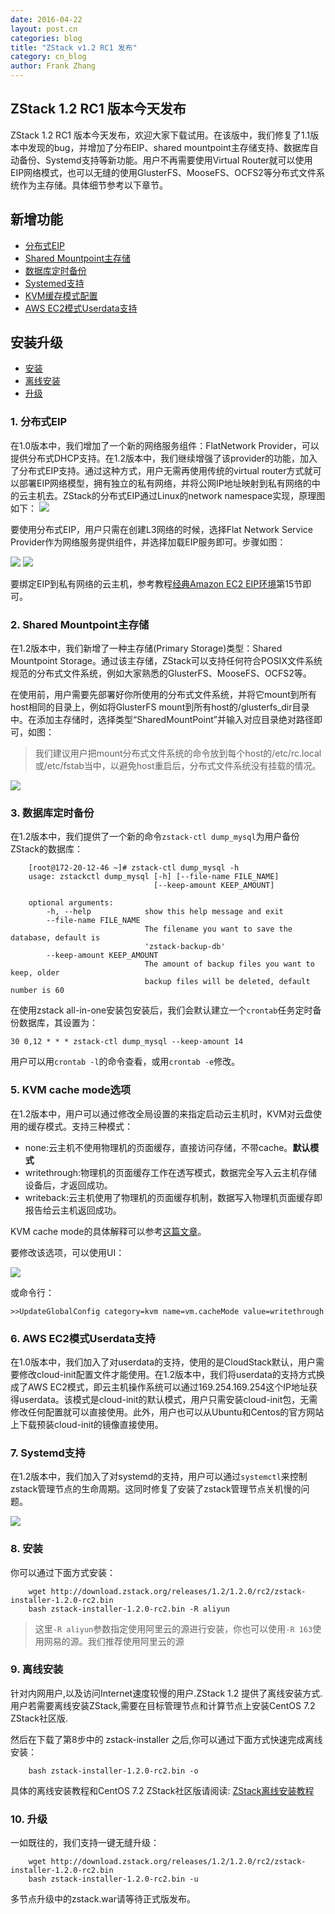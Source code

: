 ```yaml
---
date: 2016-04-22
layout: post.cn
categories: blog
title: "ZStack v1.2 RC1 发布"
category: cn_blog
author: Frank Zhang
---
```


## ZStack 1.2 RC1 版本今天发布
ZStack 1.2 RC1 版本今天发布，欢迎大家下载试用。在该版中，我们修复了1.1版本中发现的bug，并增加了分布EIP、shared mountpoint主存储支持、数据库自动备份、Systemd支持等新功能。用户不再需要使用Virtual Router就可以使用EIP网络模式，也可以无缝的使用GlusterFS、MooseFS、OCFS2等分布式文件系统作为主存储。具体细节参考以下章节。

## 新增功能

* [分布式EIP](#eip)
* [Shared Mountpoint主存储](#smp)
* [数据库定时备份](#database)
* [Systemed支持](#systemd)
* [KVM缓存模式配置](#cachemode)
* [AWS EC2模式Userdata支持](#userdata)

## 安装升级

* [安装](#install)
* [离线安装](#offlineinstall)
* [升级](#upgrade)

<h3 id="eip">1. 分布式EIP </h3>
在1.0版本中，我们增加了一个新的网络服务组件：FlatNetwork Provider，可以提供分布式DHCP支持。在1.2版本中，我们继续增强了该provider的功能，加入了分布式EIP支持。通过这种方式，用户无需再使用传统的virtual router方式就可以部署EIP网络模型，拥有独立的私有网络，并将公网IP地址映射到私有网络的中的云主机去。ZStack的分布式EIP通过Linux的network namespace实现，原理图如下：

<img src="/images/1.2/eipoverview.png" class="center-img img-responsive">

要使用分布式EIP，用户只需在创建L3网络的时候，选择Flat Network Service Provider作为网络服务提供组件，并选择加载EIP服务即可。步骤如图：

<img src="/images/1.2/eip1.png" class="center-img img-responsive">
<img src="/images/1.2/eip2.png" class="center-img img-responsive">

要绑定EIP到私有网络的云主机，参考教程[经典Amazon EC2 EIP环境](http://zstack.org/cn/tutorials/ec2-ui.html)第15节即可。

<h3 id="smp">2. Shared Mountpoint主存储</h3>

在1.2版本中，我们新增了一种主存储(Primary Storage)类型：Shared Mountpoint Storage。通过该主存储，ZStack可以支持任何符合POSIX文件系统规范的分布式文件系统，例如大家熟悉的GlusterFS、MooseFS、OCFS2等。

在使用前，用户需要先部署好你所使用的分布式文件系统，并将它mount到所有host相同的目录上，例如将GlusterFS mount到所有host的/glusterfs_dir目录中。在添加主存储时，选择类型“SharedMountPoint”并输入对应目录绝对路径即可，如图：

>我们建议用户把mount分布式文件系统的命令放到每个host的/etc/rc.local或/etc/fstab当中，以避免host重启后，分布式文件系统没有挂载的情况。

<img src="/images/1.2/smp.png" class="center-img img-responsive">

<h3 id="database">3. 数据库定时备份</h3>

在1.2版本中，我们提供了一个新的命令`zstack-ctl dump_mysql`为用户备份ZStack的数据库：

		[root@172-20-12-46 ~]# zstack-ctl dump_mysql -h
		usage: zstackctl dump_mysql [-h] [--file-name FILE_NAME]
                            		[--keep-amount KEEP_AMOUNT]

		optional arguments:
  			-h, --help            show this help message and exit
  			--file-name FILE_NAME
                        		  The filename you want to save the database, default is
                        		  'zstack-backup-db'
  			--keep-amount KEEP_AMOUNT
                        		  The amount of backup files you want to keep, older
                        		  backup files will be deleted, default number is 60

在使用zstack all-in-one安装包安装后，我们会默认建立一个`crontab`任务定时备份数据库，其设置为：

	30 0,12 * * * zstack-ctl dump_mysql --keep-amount 14

用户可以用`crontab -l`的命令查看，或用`crontab -e`修改。

<h3 id="cachemode">5. KVM cache mode选项</h3>

在1.2版本中，用户可以通过修改全局设置的来指定启动云主机时，KVM对云盘使用的缓存模式。支持三种模式：

* none:云主机不使用物理机的页面缓存，直接访问存储，不带cache。**默认模式**
* writethrough:物理机的页面缓存工作在透写模式，数据完全写入云主机存储设备后，才返回成功。
* writeback:云主机使用了物理机的页面缓存机制，数据写入物理机页面缓存即报告给云主机返回成功。

KVM cache mode的具体解释可以参考[这篇文章](https://www.ibm.com/support/knowledgecenter/linuxonibm/liaat/liaatbpkvmguestcache.htm)。

要修改该选项，可以使用UI：

<img src="/images/1.2/cachemode.png" class="center-img img-responsive">

或命令行：

	>>UpdateGlobalConfig category=kvm name=vm.cacheMode value=writethrough

<h3 id="userdata">6. AWS EC2模式Userdata支持</h3>

在1.0版本中，我们加入了对userdata的支持，使用的是CloudStack默认，用户需要修改cloud-init配置文件才能使用。在1.2版本中，我们将userdata的支持方式换成了AWS EC2模式，即云主机操作系统可以通过169.254.169.254这个IP地址获得userdata。该模式是cloud-init的默认模式，用户只需安装cloud-init包，无需修改任何配置就可以直接使用。此外，用户也可以从Ubuntu和Centos的官方网站上下载预装cloud-init的镜像直接使用。

<h3 id="systemd">7. Systemd支持</h3>

在1.2版本中，我们加入了对systemd的支持，用户可以通过`systemctl`来控制zstack管理节点的生命周期。这同时修复了安装了zstack管理节点关机慢的问题。

<img src="/images/1.2/systemd.png" class="center-img img-responsive">

<h3 id="install">8. 安装</h3>

你可以通过下面方式安装：

        wget http://download.zstack.org/releases/1.2/1.2.0/rc2/zstack-installer-1.2.0-rc2.bin
        bash zstack-installer-1.2.0-rc2.bin -R aliyun

>这里`-R aliyun`参数指定使用阿里云的源进行安装，你也可以使用`-R 163`使用网易的源。我们推荐使用阿里云的源

<h3 id="offlineinstall">9. 离线安装</h3>

针对内网用户,以及访问Internet速度较慢的用户.ZStack 1.2 提供了离线安装方式.
用户若需要离线安装ZStack,需要在目标管理节点和计算节点上安装CentOS 7.2 ZStack社区版.

然后在下载了第8步中的 zstack-installer 之后,你可以通过下面方式快速完成离线安装：

        bash zstack-installer-1.2.0-rc2.bin -o

具体的离线安装教程和CentOS 7.2 ZStack社区版请阅读: [ZStack离线安装教程](./offline-install-zstack-from-custom-iso.html)

<h3 id="upgrade">10. 升级 </h3>

一如既往的，我们支持一键无缝升级：

        wget http://download.zstack.org/releases/1.2/1.2.0/rc2/zstack-installer-1.2.0-rc2.bin
        bash zstack-installer-1.2.0-rc2.bin -u

多节点升级中的zstack.war请等待正式版发布。

